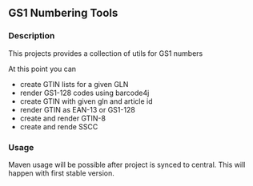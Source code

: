 ## GS1 Numbering Tools

### Description

This projects provides a collection of utils for GS1 numbers

At this point you can
* create GTIN lists for a given GLN
* render GS1-128 codes using barcode4j
* create GTIN with given gln and article id
* render GTIN as EAN-13 or GS1-128
* create and render GTIN-8
* create and rende SSCC

### Usage

Maven usage will be possible after project is synced to central. This will happen with first stable version.
